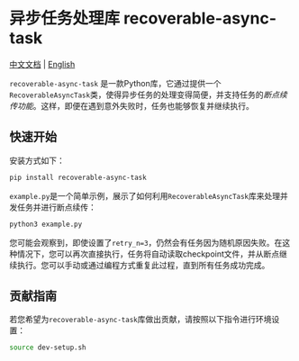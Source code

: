 # 异步任务处理库 recoverable-async-task

[中文文档](README_ZH.md) | [English](README.md)

`recoverable-async-task` 是一款Python库，它通过提供一个`RecoverableAsyncTask`类，使得异步任务的处理变得简便，并支持任务的*断点续传功能*。这样，即便在遇到意外失败时，任务也能够恢复并继续执行。

## 快速开始

安装方式如下：

```bash
pip install recoverable-async-task
```

`example.py`是一个简单示例，展示了如何利用`RecoverableAsyncTask`库来处理并发任务并进行断点续传：

```bash
python3 example.py
```

您可能会观察到，即使设置了`retry_n=3`，仍然会有任务因为随机原因失败。在这种情况下，您可以再次直接执行，任务将自动读取checkpoint文件，并从断点继续执行。您可以手动或通过编程方式重复此过程，直到所有任务成功完成。

## 贡献指南

若您希望为`recoverable-async-task`库做出贡献，请按照以下指令进行环境设置：

```bash
source dev-setup.sh
```
